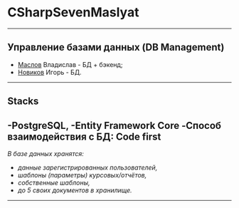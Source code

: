 # CSharpSevenMaslyat
---
## Управление базами данных (DB Management)
- [Маслов](https://github.com/Saifor) Владислав - БД + бэкенд;
- [Новиков](https://github.com/Forguebeelov) Игорь - БД.
---
## Stacks
-PostgreSQL, 
-Entity Framework Core
-Способ взаимодействия с БД: **Code first**  
---
_В базе данных хранятся:_
- _данные зарегистрированных пользователей,_
- _шаблоны (параметры) курсовых/отчётов,_
- _собственные шаблоны,_
- _до 5 своих документов в хранилище._
---
